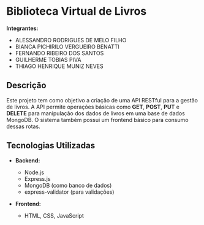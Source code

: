 # Biblioteca Virtual de Livros

**Integrantes:**  
- ALESSANDRO RODRIGUES DE MELO FILHO  
- BIANCA PICHIRILO VERGUEIRO BENATTI 
- FERNANDO RIBEIRO DOS SANTOS
- GUILHERME TOBIAS PIVA
- THIAGO HENRIQUE MUNIZ NEVES


## Descrição

Este projeto tem como objetivo a criação de uma API RESTful para a gestão de livros. A API permite operações básicas como **GET**, **POST**, **PUT** e **DELETE** para manipulação dos dados de livros em uma base de dados MongoDB. O sistema também possui um frontend básico para consumo dessas rotas.

## Tecnologias Utilizadas

- **Backend:**
  - Node.js
  - Express.js
  - MongoDB (como banco de dados)
  - express-validator (para validações)
  
- **Frontend:**
  - HTML, CSS, JavaScript


